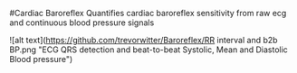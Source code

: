 #Cardiac Baroreflex 
Quantifies cardiac baroreflex sensitivity from raw ecg and continuous blood pressure signals

![alt text](https://github.com/trevorwitter/Baroreflex/RR interval and b2b BP.png "ECG QRS detection and beat-to-beat Systolic, Mean and Diastolic Blood pressure")

